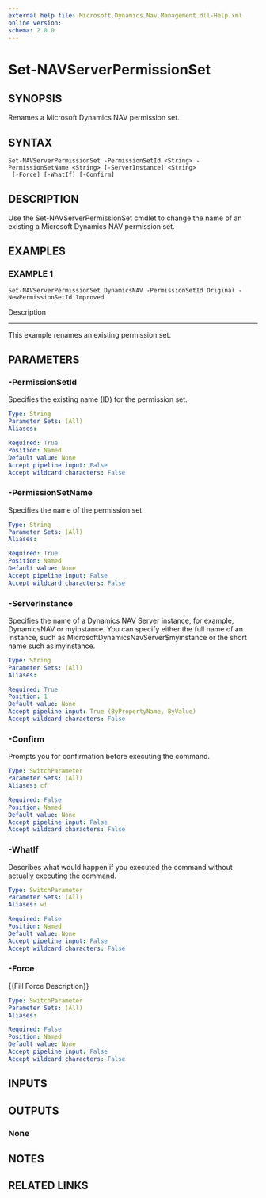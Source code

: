 ```yaml
---
external help file: Microsoft.Dynamics.Nav.Management.dll-Help.xml
online version: 
schema: 2.0.0
---
```


# Set-NAVServerPermissionSet

## SYNOPSIS
Renames a Microsoft Dynamics NAV permission set.

## SYNTAX

```
Set-NAVServerPermissionSet -PermissionSetId <String> -PermissionSetName <String> [-ServerInstance] <String>
 [-Force] [-WhatIf] [-Confirm]
```

## DESCRIPTION
Use the Set-NAVServerPermissionSet cmdlet to change the name of an existing a Microsoft Dynamics NAV permission set.

## EXAMPLES

### EXAMPLE 1
```
Set-NAVServerPermissionSet DynamicsNAV -PermissionSetId Original -NewPermissionSetId Improved
```

Description

-----------

This example renames an existing permission set.

## PARAMETERS

### -PermissionSetId
Specifies the existing name (ID) for the permission set.

```yaml
Type: String
Parameter Sets: (All)
Aliases: 

Required: True
Position: Named
Default value: None
Accept pipeline input: False
Accept wildcard characters: False
```

### -PermissionSetName
Specifies the name of the permission set.

```yaml
Type: String
Parameter Sets: (All)
Aliases: 

Required: True
Position: Named
Default value: None
Accept pipeline input: False
Accept wildcard characters: False
```

### -ServerInstance
Specifies the name of a Dynamics NAV Server instance, for example, DynamicsNAV or myinstance.
You can specify either the full name of an instance, such as MicrosoftDynamicsNavServer$myinstance or the short name such as myinstance.

```yaml
Type: String
Parameter Sets: (All)
Aliases: 

Required: True
Position: 1
Default value: None
Accept pipeline input: True (ByPropertyName, ByValue)
Accept wildcard characters: False
```

### -Confirm
Prompts you for confirmation before executing the command.

```yaml
Type: SwitchParameter
Parameter Sets: (All)
Aliases: cf

Required: False
Position: Named
Default value: None
Accept pipeline input: False
Accept wildcard characters: False
```

### -WhatIf
Describes what would happen if you executed the command without actually executing the command.

```yaml
Type: SwitchParameter
Parameter Sets: (All)
Aliases: wi

Required: False
Position: Named
Default value: None
Accept pipeline input: False
Accept wildcard characters: False
```

### -Force
{{Fill Force Description}}

```yaml
Type: SwitchParameter
Parameter Sets: (All)
Aliases: 

Required: False
Position: Named
Default value: None
Accept pipeline input: False
Accept wildcard characters: False
```

## INPUTS

## OUTPUTS

### None

## NOTES
## RELATED LINKS

